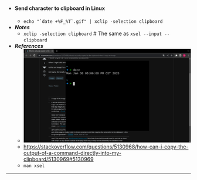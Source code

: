 - #### Send character to clipboard in Linux
    - ``echo "`date +%F_%T`.gif" | xclip -selection clipboard``
- ***Notes***
    - `xclip -selection clipboard` # The same as `xsel --input --clipboard`
- ***References***
    - ![2023-01-30_17:06:06.gif](../assets/2023-01-30_17:06:06.gif)
    - https://stackoverflow.com/questions/5130968/how-can-i-copy-the-output-of-a-command-directly-into-my-clipboard/5130969#5130969
    - `man xsel`
- ---

